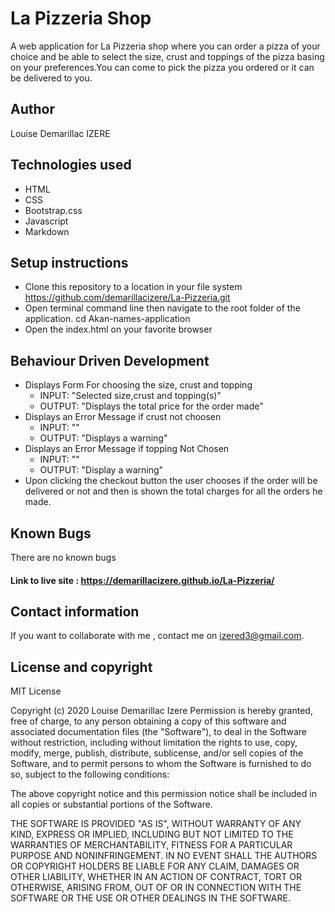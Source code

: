 # La Pizzeria Shop
A web application for La Pizzeria shop where you can order a pizza of your choice and be able to select the size, crust and toppings of the pizza basing on your preferences.You can come to pick the pizza you ordered or it can be delivered to you.
## Author
Louise Demarillac IZERE
## Technologies used
- HTML
- CSS
- Bootstrap.css
- Javascript
- Markdown
## Setup instructions
- Clone this repository to a location in your file system https://github.com/demarillacizere/La-Pizzeria.git
- Open terminal command line then navigate to the root folder of the application. cd Akan-names-application
- Open the index.html on your favorite browser
## Behaviour Driven Development
- Displays Form For choosing the size, crust and topping
    - INPUT: "Selected size,crust and topping(s)"
    - OUTPUT: "Displays the total price for the order made"
- Displays an Error Message if crust not choosen
    - INPUT: ""
    - OUTPUT: "Displays a warning"
- Displays an Error Message if topping Not Chosen
    - INPUT: ""
    - OUTPUT: "Display a warning"
- Upon clicking the checkout button the user chooses if the order will be delivered or not and then is shown the total charges for all the orders he made.   
## Known Bugs
There are no known bugs
#### Link to live site : https://demarillacizere.github.io/La-Pizzeria/
## Contact information
If you want to collaborate with me , contact me on izered3@gmail.com.
## License and copyright
MIT License

Copyright (c) 2020 Louise Demarillac Izere
Permission is hereby granted, free of charge, to any person obtaining a copy
of this software and associated documentation files (the "Software"), to deal
in the Software without restriction, including without limitation the rights
to use, copy, modify, merge, publish, distribute, sublicense, and/or sell
copies of the Software, and to permit persons to whom the Software is
furnished to do so, subject to the following conditions:

The above copyright notice and this permission notice shall be included in all
copies or substantial portions of the Software.

THE SOFTWARE IS PROVIDED "AS IS", WITHOUT WARRANTY OF ANY KIND, EXPRESS OR
IMPLIED, INCLUDING BUT NOT LIMITED TO THE WARRANTIES OF MERCHANTABILITY,
FITNESS FOR A PARTICULAR PURPOSE AND NONINFRINGEMENT. IN NO EVENT SHALL THE
AUTHORS OR COPYRIGHT HOLDERS BE LIABLE FOR ANY CLAIM, DAMAGES OR OTHER
LIABILITY, WHETHER IN AN ACTION OF CONTRACT, TORT OR OTHERWISE, ARISING FROM,
OUT OF OR IN CONNECTION WITH THE SOFTWARE OR THE USE OR OTHER DEALINGS IN THE
SOFTWARE.

